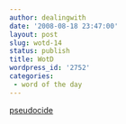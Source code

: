```yaml
---
author: dealingwith
date: '2008-08-18 23:47:00'
layout: post
slug: wotd-14
status: publish
title: WotD
wordpress_id: '2752'
categories:
 - word of the day
---
```


[pseudocide][1]

   [1]: http://news.bbc.co.uk/2/hi/uk_news/magazine/7512487.stm

